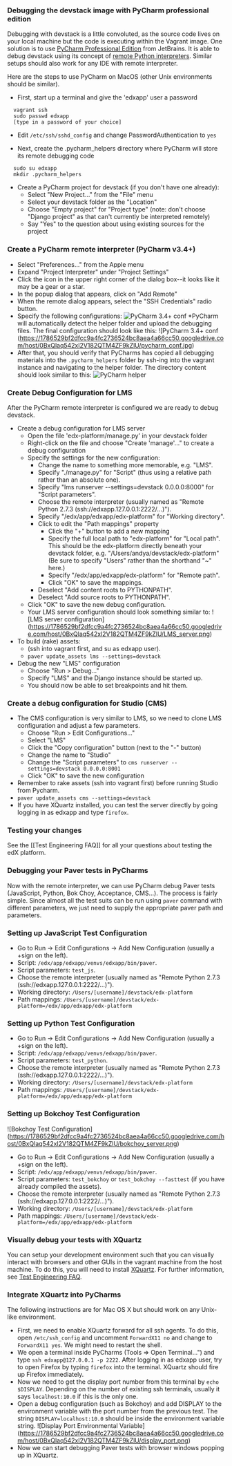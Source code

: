 ### Debugging the devstack image with PyCharm professional edition

Debugging with devstack is a little convoluted, as the source code lives on your local machine but the code is executing within the Vagrant image. One solution is to use [PyCharm Professional Edition](http://www.jetbrains.com/pycharm/) from JetBrains. It is able to debug devstack using its concept of [remote Python interpreters](http://blog.jetbrains.com/pycharm/2013/03/how-pycharm-helps-you-with-remote-development/). Similar setups should also work for any IDE with remote interpreter.

Here are the steps to use PyCharm on MacOS (other Unix environments should be similar). 

* First, start up a terminal and give the 'edxapp' user a password
```
  vagrant ssh
  sudo passwd edxapp
  [type in a password of your choice]
```
* Edit `/etc/ssh/sshd_config` and change PasswordAuthentication to `yes`

* Next, create the .pycharm_helpers directory where PyCharm will store its remote debugging code
```
  sudo su edxapp
  mkdir .pycharm_helpers
```
* Create a PyCharm project for devstack (if you don't have one already):
  * Select "New Project..." from the "File" menu
  * Select your devstack folder as the "Location"
  * Choose "Empty project" for "Project type" (note: don't choose "Django project" as that can't currently be interpreted remotely)
  * Say "Yes" to the question about using existing sources for the project

### Create a PyCharm remote interpreter (PyCharm v3.4+)
* Select "Preferences..." from the Apple menu
* Expand "Project Interpreter" under "Project Settings"
* Click the icon in the upper right corner of the dialog box--it looks like it may be a gear or a star.
* In the popup dialog that appears, click on "Add Remote"
* When the remote dialog appears, select the "SSH Credentials" radio button.
* Specify the following configurations:
![PyCharm 3.4+ conf](https://1786529bf2dfcc9a4fc2736524bc8aea4a66cc50.googledrive.com/host/0BxQlaq542xl2V182QTM4ZF9kZlU/pycharm_remote_conf.jpg)
*PyCharm will automatically detect the helper folder and upload the debugging files. The final configuration should look like this:
![PyCharm 3.4+ conf (https://1786529bf2dfcc9a4fc2736524bc8aea4a66cc50.googledrive.com/host/0BxQlaq542xl2V182QTM4ZF9kZlU/pycharm_conf.jpg)
* After that, you should verify that PyCharms has copied all debugging materials into the ```.pycharm_helpers``` folder by ssh-ing into the vagrant instance and navigating to the helper folder. The directory content should look similar to this:
![PyCharm helper](https://1786529bf2dfcc9a4fc2736524bc8aea4a66cc50.googledrive.com/host/0BxQlaq542xl2V182QTM4ZF9kZlU/pycharm_helpers.png)
 

### Create Debug Configuration for LMS
After the PyCharm remote interpreter is configured we are ready to debug devstack.

* Create a debug configuration for LMS server
  * Open the file 'edx-platform/manage.py' in your devstack folder
  * Right-click on the file and choose "Create 'manage'..." to create a debug configuration
  * Specify the settings for the new configuration:
    * Change the name to something more memorable, e.g. "LMS".
    * Specify "./manage.py" for "Script" (thus using a relative path rather than an absolute one).
    * Specify "lms runserver --settings=devstack 0.0.0.0:8000" for "Script parameters".
    * Choose the remote interpreter (usually named as "Remote Python 2.7.3 (ssh://edxapp.127.0.0.1:2222/...)").
    * Specify "/edx/app/edxapp/edx-platform" for "Working directory".
    * Click to edit the "Path mappings" property
      * Click the "+" button to add a new mapping
      * Specify the full local path to "edx-platform" for "Local path". This should be the edx-platform directly beneath your devstack folder, e.g. "/Users/andya/devstack/edx-platform"  (Be sure to specify "Users" rather than the shorthand "~" here.)
      * Specify "/edx/app/edxapp/edx-platform" for "Remote path".
      * Click "OK" to save the mappings.
    * Deselect "Add content roots to PYTHONPATH".
    * Deselect "Add source roots to PYTHONPATH".
  * Click "OK" to save the new debug configuration.
  * Your LMS server configuration should look something similar to:
![LMS server configuration]
(https://1786529bf2dfcc9a4fc2736524bc8aea4a66cc50.googledrive.com/host/0BxQlaq542xl2V182QTM4ZF9kZlU/LMS_server.png)
* To build (rake) assets:
  * (ssh into vagrant first, and su as edxapp user).
  * ```paver update_assets lms --settings=devstack```
* Debug the new "LMS" configuration
  * Choose "Run > Debug..."
  * Specify "LMS" and the Django instance should be started up.
  * You should now be able to set breakpoints and hit them.

### Create a debug configuration for Studio (CMS) 
* The CMS configuration is very similar to LMS, so we need to clone LMS configuration and adjust a few parameters. 
  * Choose "Run > Edit Configurations..."
  * Select "LMS"
  * Click the "Copy configuration" button (next to the "-" button)
  * Change the name to "Studio"
  * Change the "Script parameters" to ```cms runserver --settings=devstack 0.0.0.0:8001```
  * Click "OK" to save the new configuration
* Remember to rake assets (ssh into vagrant first) before running Studio from Pycharm.
* ```paver update_assets cms --settings=devstack```
* If you have XQuartz installed, you can test the server directly by going logging in as edxapp and type ```firefox```.

### Testing your changes

See the [[Test Engineering FAQ]] for all your questions about testing the edX platform.

### Debugging your Paver tests in PyCharms

Now with the remote interpreter, we can use PyCharm debug Paver tests (JavaScript, Python, Bok Choy, Acceptance, CMS...). The process is fairly simple. Since almost all the test suits can be run using ```paver``` command with different parameters, we just need to supply the appropriate paver path and parameters.

### Setting up JavaScript Test Configuration
* Go to Run -> Edit Configurations -> Add New Configuration (usually a +sign on the left).
* Script: ```/edx/app/edxapp/venvs/edxapp/bin/paver```.
* Script parameters: ```test_js```. 
* Choose the remote interpreter (usually named as "Remote Python 2.7.3 (ssh://edxapp.127.0.0.1:2222/...)").
* Working directory: ```/Users/[username]/devstack/edx-platform```
* Path mappings: ```/Users/[username]/devstack/edx-platform=/edx/app/edxapp/edx-platform```

### Setting up Python Test Configuration
* Go to Run -> Edit Configurations -> Add New Configuration (usually a +sign on the left).
* Script: ```/edx/app/edxapp/venvs/edxapp/bin/paver```.
* Script parameters: ```test_python```. 
* Choose the remote interpreter (usually named as "Remote Python 2.7.3 (ssh://edxapp.127.0.0.1:2222/...)").
* Working directory: ```/Users/[username]/devstack/edx-platform```
* Path mappings: ```/Users/[username]/devstack/edx-platform=/edx/app/edxapp/edx-platform```

### Setting up Bokchoy Test Configuration
![Bokchoy Test Configuration]
(https://1786529bf2dfcc9a4fc2736524bc8aea4a66cc50.googledrive.com/host/0BxQlaq542xl2V182QTM4ZF9kZlU/bokchoy_server.png)
* Go to Run -> Edit Configurations -> Add New Configuration (usually a +sign on the left).
* Script: ```/edx/app/edxapp/venvs/edxapp/bin/paver```.
* Script parameters: ```test_bokchoy``` or ```test_bokchoy --fasttest``` (if you have already compiled the assets). 
* Choose the remote interpreter (usually named as "Remote Python 2.7.3 (ssh://edxapp.127.0.0.1:2222/...)").
* Working directory: ```/Users/[username]/devstack/edx-platform```
* Path mappings: ```/Users/[username]/devstack/edx-platform=/edx/app/edxapp/edx-platform```

### Visually debug your tests with XQuartz
You can setup your development environment such that you can visually interact with browsers and other GUIs in the vagrant machine from the host machine. To do this, you will need to install [XQuartz](http://xquartz.macosforge.org/landing/). For further information, see [Test Engineering FAQ](https://github.com/edx/edx-platform/wiki/Test-engineering-FAQ#im-working-with-devstack-and-want-to-debug-the-jasmine-or-acceptance-tests-in-the-browser-on-my-host-system-how-do-i-do-that).

### Integrate XQuartz into PyCharms
The following instructions are for Mac OS X but should work on any Unix-like environment.
* First, we need to enable XQuartz forward for all ssh agents. To do this, open ```/etc/ssh_config``` and uncomment ```ForwardX11 no``` and change to ```ForwardX11 yes```. We might need to restart the shell.
* We open a terminal inside PyCharms (Tools => Open Terminal...") and type ```ssh edxapp@127.0.0.1 -p 2222```. After logging in as edxapp user, try to open Firefox by typing ```firefox``` into the terminal. XQuartz should fire up Firefox immediately.
* Now we need to get the display port number from this terminal by ```echo $DISPLAY```. Depending on the number of existing ssh terminals, usually it says ```localhost:10.0``` if this is the only one.
* Open a debug configuration (such as Bokchoy) and add DISPLAY to the environment variable with the port number from the previous test. The string ```DISPLAY=localhost:10.0``` should be inside the environment variable string.
![Display Port Environmental Variable]
(https://1786529bf2dfcc9a4fc2736524bc8aea4a66cc50.googledrive.com/host/0BxQlaq542xl2V182QTM4ZF9kZlU/display_port.png)
* Now we can start debugging Paver tests with browser windows popping up in XQuartz.